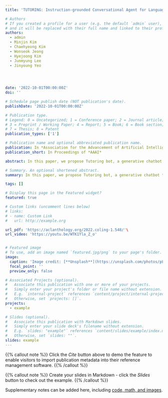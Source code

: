 ```yaml
---
title: 'TUTORING: Instruction-grounded Conversational Agent for Language Learners'

# Authors
# If you created a profile for a user (e.g. the default `admin` user), write the username (folder name) here
# and it will be replaced with their full name and linked to their profile.
authors:
  - admin
  - Minjin Kim
  - Chaehyeong Kim
  - Wonseok Jeong
  - Hyejoong Kim
  - Junmyung Lee
  - Jinyoung Yeo
 



date: '2022-10-01T00:00:00Z'
doi: ''

# Schedule page publish date (NOT publication's date).
publishDate: '2022-10-01T00:00:00Z'

# Publication type.
# Legend: 0 = Uncategorized; 1 = Conference paper; 2 = Journal article;
# 3 = Preprint / Working Paper; 4 = Report; 5 = Book; 6 = Book section;
# 7 = Thesis; 8 = Patent
publication_types: ['1']

# Publication name and optional abbreviated publication name.
publication: In *Association for the Advancement of Artificial Intelligence*
publication_short: In Proceedings of *AAAI*

abstract: In this paper, we propose Tutoring bot, a generative chatbot trained on a large scale of tutor-student conversations for English-language learning. To mimic a human tutor's behavior in language education, the tutor bot leverages diverse educational instructions and grounds to each instruction as additional input context for the tutor response generation. As a single instruction generally involves multiple dialogue turns to give the student sufficient speaking practice, the tutor bot is required to monitor and capture when the current instruction should be kept or switched to the next instruction. For that, the tutor bot is learned to not only generate responses but also infer its teaching action and progress on the current conversation simultaneously by a multi-task learning scheme. Our Tutoring bot is deployed under a non-commercial use license at https://tutoringai.com.

# Summary. An optional shortened abstract.
summary: In this paper, we propose Tutoring bot, a generative chatbot trained on a large scale of tutor-student conversations for English-language learning.

tags: []

# Display this page in the Featured widget?
featured: true

# Custom links (uncomment lines below)
# links:
# - name: Custom Link
#   url: http://example.org

url_pdf: 'https://aclanthology.org/2022.coling-1.548/'\
url_video: 'https://youtu.be/WTK1Yla_Z_o'


# Featured image
# To use, add an image named `featured.jpg/png` to your page's folder.
image:
  caption: 'Image credit: [**Unsplash**](https://unsplash.com/photos/pLCdAaMFLTE)'
  focal_point: ''
  preview_only: false

# Associated Projects (optional).
#   Associate this publication with one or more of your projects.
#   Simply enter your project's folder or file name without extension.
#   E.g. `internal-project` references `content/project/internal-project/index.md`.
#   Otherwise, set `projects: []`.
projects:
  - example

# Slides (optional).
#   Associate this publication with Markdown slides.
#   Simply enter your slide deck's filename without extension.
#   E.g. `slides: "example"` references `content/slides/example/index.md`.
#   Otherwise, set `slides: ""`.
slides: example
---
```


{{% callout note %}}
Click the _Cite_ button above to demo the feature to enable visitors to import publication metadata into their reference management software.
{{% /callout %}}

{{% callout note %}}
Create your slides in Markdown - click the _Slides_ button to check out the example.
{{% /callout %}}

Supplementary notes can be added here, including [code, math, and images](https://wowchemy.com/docs/writing-markdown-latex/).
